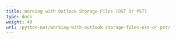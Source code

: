 ```yaml
---
title: Working with Outlook Storage Files (OST Or PST)
type: docs
weight: 40
url: /python-net/working-with-outlook-storage-files-ost-or-pst/
---
```



